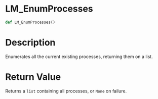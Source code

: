 # LM_EnumProcesses

```py
def LM_EnumProcesses()
```

# Description

Enumerates all the current existing processes, returning them on a list.

#  Return Value

Returns a `list` containing all processes, or `None` on failure.

